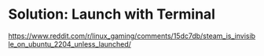 # Solution: Launch with Terminal
https://www.reddit.com/r/linux_gaming/comments/15dc7db/steam_is_invisible_on_ubuntu_2204_unless_launched/
